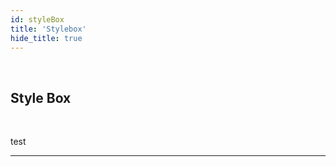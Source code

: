 ```yaml
---
id: styleBox
title: 'Stylebox'
hide_title: true
---
```


<br />

<div class="clearfix">
    <div class="column-left" style={{width: '7%'}}>
        <div class="styleBoxComponentSVG"></div>
    </div>
    <div class="column-right" style={{width: '93%'}}>
        <h2 style={{color:'#B174E5',margin:'0'}}>Style Box</h2>
    </div>
</div>


<br />

test 


---